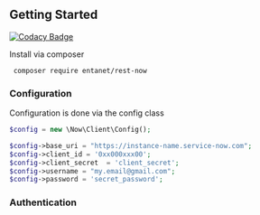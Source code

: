## Getting Started

[![Codacy Badge](https://api.codacy.com/project/badge/Grade/b09eff4fc3e24202afd4b461b3b56497)](https://app.codacy.com/app/mikebywater/rest-now?utm_source=github.com&utm_medium=referral&utm_content=mikebywater/rest-now&utm_campaign=Badge_Grade_Dashboard)

Install via composer

```  composer require entanet/rest-now ```

### Configuration

Configuration is done via the config class

``` php
$config = new \Now\Client\Config();

$config->base_uri = "https://instance-name.service-now.com";
$config->client_id = '0xx000xxx00';
$config->client_secret  = 'client_secret';
$config->username = "my.email@gmail.com";
$config->password = 'secret_password';

```

### Authentication


